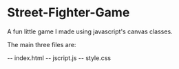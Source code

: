 # Street-Fighter-Game
A fun little game I made using javascript's canvas classes.


The main three files are:

-- index.html
-- jscript.js
-- style.css
